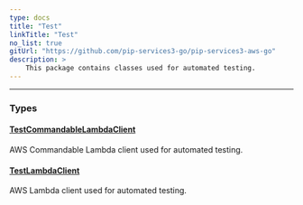 ```yaml
---
type: docs
title: "Test"
linkTitle: "Test"
no_list: true
gitUrl: "https://github.com/pip-services3-go/pip-services3-aws-go"
description: >
    This package contains classes used for automated testing.
---
```

---

<div class="module-body"> 


### Types

#### [TestCommandableLambdaClient](test_commandable_lambda_client)
AWS Commandable Lambda client used for automated testing.


#### [TestLambdaClient](test_lambda_client)
AWS Lambda client used for automated testing.


</div>
